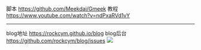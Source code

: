 脚本
https://github.com/Meekdai/Gmeek
教程
https://www.youtube.com/watch?v=ndPxaRVd1vY

------------
blog地址
https://rockcym.github.io/blog
blog后台
https://github.com/rockcym/blog/issues
![](https://img.igolau.com/file/f83df00afda2c74cc2e43.png)
